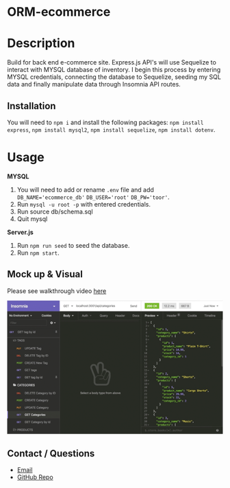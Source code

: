 # ORM-ecommerce

# Description

Build for back end e-commerce site. Express.js API's will use Sequelize to interact with MYSQL database of inventory. I begin this process by entering MYSQL credentials, connecting the database to Sequelize, seeding my SQL data and finally manipulate data through Insomnia API routes.


## Installation

You will need to `npm i` and install the following packages: `npm install express`, `npm install mysql2`, `npm install sequelize`, `npm install dotenv`.


# Usage

 **MYSQL**
1. You will need to add or rename `.env` file and add 
    `DB_NAME='ecommerce_db'`
    `DB_USER='root'`
    `DB_PW='toor'`.   
2. Run `mysql -u root -p` with entered credentials. 
3. Run source db/schema.sql
4. Quit mysql

**Server.js**
1. Run `npm run seed` to seed the database.
2. Run `npm start`.


## Mock up & Visual

Please see walkthrough video [here]()

![example image](./Assets/13-orm-homework-demo-01.gif)

## Contact / Questions

- [Email](elorrainemitchell@gmail.com)
- [GitHub Repo](https://github.com/ericaLorraineMitchell/orm-ecommerce.git)
